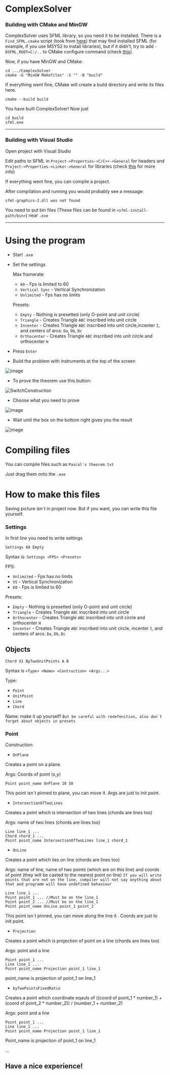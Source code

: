 # ComplexSolver
### Building with CMake and MinGW

ComplexSolver uses SFML library, so you need it to be installed. There is a ```Find_SFML.cmake``` script (took from [here](https://github.com/eXpl0it3r/game-off-2016)) 
that may find installed SFML (for example, if you use MSYS2 to install libraries), but if it didn't, try to add ```-DSFML_ROOT=C:/..``` to CMake configure command 
(check [this](https://stackoverflow.com/questions/45671299/linking-sfml-with-cmake-windows-mingw)).

Now, if you have MinGW and CMake:

```
cd .../ComplexSolver
cmake -G "MinGW Makefiles" -S "" -B "build"
```

If everything went fine, CMake will create a build directory and write its files here.

```
cmake --build build
```

You have built ComplexSolver! Now just

```
cd build
sfml.exe
```
___

### Building with Visual Studio

Open project with Visual Studio

Edit paths to SFML in ```Project->Properties->C/C++->General``` for headers and ```Project->Properties->Linker->General``` for libraries
(check [this](https://www.sfml-dev.org/tutorials/2.5/start-vc.php) for more info)

If everything went fine, you can compile a project.

After compilation and running you would probably see a message: 
```
sfml-graphics-2.dll was not found
```

You need to put bin files (These files can be found in ```<sfml-install-path/bin>```) near ```.exe```
___

# Using the program

* Start ```.exe```
* Set the settings

  Max framerate:
  * ```60``` - Fps is limited to 60
  * ```Vertical Sync``` - Vertical Synchronization
  * ```Unlimited``` - Fps has no limits

  Presets:
  * ```Empty``` - Nothing is presetted (only O-point and unit circle)
  * ```Triangle``` - Creates Triangle ```ABC``` inscribed into unit circle
  * ```Incenter``` - Creates Triangle ```ABC``` inscribed into unit circle,incenter ```I```, and centers of arcs: ```Da```, ```Db```, ```Dc```
  * ```Orthocenter``` - Creates Triangle ```ABC``` inscribed into unit circle and orthocenter ```H```

* Press ```Enter```
* Build the problem with instruments at the top of the screen

![image](https://user-images.githubusercontent.com/77803419/183294735-ea2387ea-ad7c-4346-bb99-cba8fe3504e2.png)

* To prove the theorem use this button:

![SwitchConstruction](https://user-images.githubusercontent.com/77803419/183294703-56ab02ab-7287-4126-8716-179e3651d0da.png)

* Choose what you need to prove

![image](https://user-images.githubusercontent.com/77803419/183294857-6f444bde-d722-4a56-93f8-3f89dda62f99.png)


* Wait until the box on the bottom right gives you the result

![image](https://user-images.githubusercontent.com/77803419/183294843-7d186c4f-6ea3-449f-9e6d-b46f947432ef.png)


# Compiling files

You can compile files such as ```Pascal's theorem.txt```

Just drag them onto the ```.exe```

# How to make this files

Saving picture isn`t in project now.
But if you want, you can write this file yourself.

### Settings
In first line you need to write settings
```
Settings 60 Empty
```

Syntax is: ```Settings <FPS> <Presets>```

FPS:
* ```Unlimited``` - Fps has no limits
* ```VS``` - Vertical Synchronization
* ```60``` - Fps is limited to 60

Presets:
* ```Empty``` - Nothing is presetted (only O-point and unit circle)
* ```Triangle``` - Creates Triangle ```ABC``` inscribed into unit circle
* ```Orthocenter``` - Creates Triangle ```ABC``` inscribed into unit circle and orthocenter ```H```
* ```Incenter``` - Creates Triangle ```ABC``` inscribed into unit circle, incenter ```I```, and centers of arcs: ```Da```, ```Db```, ```Dc```

## Objects
```
Chord X1 ByTwoUnitPoints A B
```
Syntax is ```<Type> <Name> <Contruction> <Args...>```

Type:
* ```Point```
* ```UnitPoint```
* ```Line```
* ```Chord```

Name: make it up yourself! 
```But be careful with redefenition, also don`t forget about objects in presets```

### Point
Construction:
* ```OnPlane```

Creates a point on a plane.

  Args: Coords of point (x,y)
 ```
 Point point_name OnPlane 10 50
 ```
 This point isn`t pinned to plane, you can move it. Args are just to init point.
* ```IntersectionOfTwoLines```

Creates a point which is intersection of two lines (chords are lines too)

  Args: name of two lines (chords are lines too)
 ```
 Line line_1 ...
 Chord chord_1 ...
 Point point_name IntersectionOfTwoLines line_1 chord_1
 ```
* ```OnLine```

Creates a point which lies on line (chords are lines too)

  Args: name of line, name of two points (which are on this line) and coords of point (they will be casted to the nearest point on line)
```If you will write points that are not on the line, compiler will not say anything about that and programm will have undefined behaviour```
 ```
 Line line_1 ...
 Point point_1 ... //Must be on the line_1
 Point point_2 ... //Must be on the line_1
 Point point_name OnLine point_1 point_2
 ```
  This point isn`t pinned, you can move along the line it . Coords are just to init point.
* ```Projection```

Creates a point which is projection of point on a line (chords are lines too)

  Args: point and a line
 ```
 Point point_1 ...
 Line line_1 ...
 Point point_name Projection point_1 line_1
 ```
  point_name is projection of point_1 on line_1
* ```byTwoPointsFixedRatio```

Creates a point which coordinate eqauls of ((coord of point_1 * number_1) + (coord of point_2 * number_2)) / (number_1 + number_2)

  Args: point and a line
 ```
 Point point_1 ...
 Line line_1 ...
 Point point_name Projection point_1 line_1
 ```
  Point_name is projection of point_1 on line_1 
  
...

## Have a nice experience!
